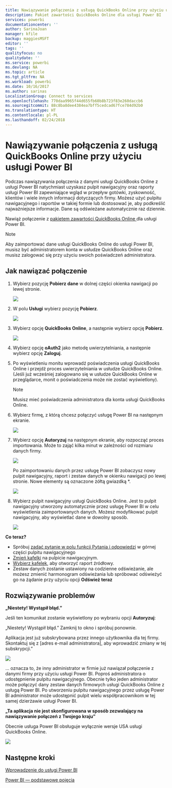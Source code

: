 ```yaml
---
title: Nawiązywanie połączenia z usługą QuickBooks Online przy użyciu usługi Power BI
description: Pakiet zawartości QuickBooks Online dla usługi Power BI
services: powerbi
documentationcenter: ''
author: SarinaJoan
manager: kfile
backup: maggiesMSFT
editor: ''
tags: ''
qualityfocus: no
qualitydate: ''
ms.service: powerbi
ms.devlang: NA
ms.topic: article
ms.tgt_pltfrm: NA
ms.workload: powerbi
ms.date: 10/16/2017
ms.author: sarinas
LocalizationGroup: Connect to services
ms.openlocfilehash: 770daa9965f44d655fb60b8b723f83e260daccb6
ms.sourcegitcommit: 88c8ba8dee4384ea7bff5cedcad67fce784d92b0
ms.translationtype: HT
ms.contentlocale: pl-PL
ms.lasthandoff: 02/24/2018
---
```

# <a name="connect-to-quickbooks-online-with-power-bi"></a>Nawiązywanie połączenia z usługą QuickBooks Online przy użyciu usługi Power BI
Podczas nawiązywania połączenia z danymi usługi QuickBooks Online z usługi Power BI natychmiast uzyskasz pulpit nawigacyjny oraz raporty usługi Power BI zapewniające wgląd w przepływ gotówki, zyskowność, klientów i wiele innych informacji dotyczących firmy. Możesz użyć pulpitu nawigacyjnego i raportów w takiej formie lub dostosować je, aby podkreślić najważniejsze informacje. Dane są odświeżane automatycznie raz dziennie.

Nawiąż połączenie z [pakietem zawartości QuickBooks Online ](https://dxt.powerbi.com/getdata/services/quickbooks-online) dla usługi Power BI.

>[!NOTE]
>Aby zaimportować dane usługi QuickBooks Online do usługi Power BI, musisz być administratorem konta w usłudze QuickBooks Online oraz musisz zalogować się przy użyciu swoich poświadczeń administratora.

## <a name="how-to-connect"></a>Jak nawiązać połączenie
1. Wybierz pozycję **Pobierz dane** w dolnej części okienka nawigacji po lewej stronie.
   
   ![](media/service-connect-to-quickbooks-online/pbi_getdata.png) 
2. W polu **Usługi** wybierz pozycję **Pobierz**.
   
   ![](media/service-connect-to-quickbooks-online/pbi_getservices.png) 
3. Wybierz opcję **QuickBooks Online**, a następnie wybierz opcję **Pobierz**.
   
   ![](media/service-connect-to-quickbooks-online/qbo.png)
4. Wybierz opcję **oAuth2** jako metodę uwierzytelniania, a następnie wybierz opcję **Zaloguj**. 
5. Po wyświetleniu monitu wprowadź poświadczenia usługi QuickBooks Online i przejdź proces uwierzytelniania w usłudze QuickBooks Online. (Jeśli już wcześniej zalogowano się w usłudze QuickBooks Online w przeglądarce, monit o poświadczenia może nie zostać wyświetlony).
   >[!NOTE]
   >Musisz mieć poświadczenia administratora dla konta usługi QuickBooks Online.
6. Wybierz firmę, z którą chcesz połączyć usługę Power BI na następnym ekranie.
   
   ![](media/service-connect-to-quickbooks-online/pbi_qbo_almost.png)
7. Wybierz opcję **Autoryzuj** na następnym ekranie, aby rozpocząć proces importowania. Może to zająć kilka minut w zależności od rozmiaru danych firmy. 
   
   ![](media/service-connect-to-quickbooks-online/pbi_qbo_authorizesm.png)
   
   Po zaimportowaniu danych przez usługę Power BI zobaczysz nowy pulpit nawigacyjny, raport i zestaw danych w okienku nawigacji po lewej stronie. Nowe elementy są oznaczone żółtą gwiazdką \*.
   
   ![](media/service-connect-to-quickbooks-online/pbi_qbo_leftnavnew.png)
8. Wybierz pulpit nawigacyjny usługi QuickBooks Online. Jest to pulpit nawigacyjny utworzony automatycznie przez usługę Power BI w celu wyświetlenia zaimportowanych danych. Możesz modyfikować pulpit nawigacyjny, aby wyświetlać dane w dowolny sposób. 
   
   ![](media/service-connect-to-quickbooks-online/pbi_qbo_dash.png)

**Co teraz?**

* Spróbuj [zadać pytanie w polu funkcji Pytania i odpowiedzi](power-bi-q-and-a.md) w górnej części pulpitu nawigacyjnego
* [Zmień kafelki](service-dashboard-edit-tile.md) na pulpicie nawigacyjnym.
* [Wybierz kafelek](service-dashboard-tiles.md), aby otworzyć raport źródłowy.
* Zestaw danych zostanie ustawiony na codzienne odświeżanie, ale możesz zmienić harmonogram odświeżania lub spróbować odświeżyć go na żądanie przy użyciu opcji **Odśwież teraz**

## <a name="troubleshooting"></a>Rozwiązywanie problemów
**„Niestety! Wystąpił błąd.”**

Jeśli ten komunikat zostanie wyświetlony po wybraniu opcji **Autoryzuj**:

„Niestety! Wystąpił błąd.” Zamknij to okno i spróbuj ponownie.

Aplikacja jest już subskrybowana przez innego użytkownika dla tej firmy. Skontaktuj się z [adres e-mail administratora], aby wprowadzić zmiany w tej subskrypcji.”

![](media/service-connect-to-quickbooks-online/pbi_qbo_oopssm.png)

... oznacza to, że inny administrator w firmie już nawiązał połączenie z danymi firmy przy użyciu usługi Power BI. Poproś administratora o udostępnienie pulpitu nawigacyjnego. Obecnie tylko jeden administrator może połączyć dany zestaw danych firmowych usługi QuickBooks Online z usługą Power BI. Po utworzeniu pulpitu nawigacyjnego przez usługę Power BI administrator może udostępnić pulpit wielu współpracownikom w tej samej dzierżawie usługi Power BI.

**„Ta aplikacja nie jest skonfigurowana w sposób zezwalający na nawiązywanie połączeń z Twojego kraju”**

Obecnie usługa Power BI obsługuje wyłącznie wersje USA usługi QuickBooks Online. 

![](media/service-connect-to-quickbooks-online/pbi_qbo_countrynotsupported.png)

## <a name="next-steps"></a>Następne kroki
[Wprowadzenie do usługi Power BI](service-get-started.md)

[Power BI — podstawowe pojęcia](service-basic-concepts.md)

